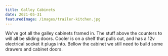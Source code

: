 ```yaml
---
title: Galley Cabinets
date: 2021-05-31
featuredImage: /images/trailer-kitchen.jpg
---
```


We've got all the galley cabinets framed in. The stuff above the counters to will all be sliding doors. Cooler is on a shelf that pulls out, and has a 12v electrical socket it plugs into. Bellow the cabinet we still need to build some drawers and cabinet doors.
